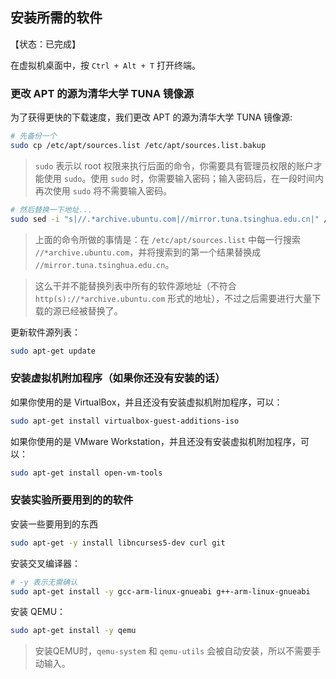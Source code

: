 ## 安装所需的软件

【状态：已完成】


在虚拟机桌面中，按 `Ctrl + Alt + T` 打开终端。


### 更改 APT 的源为清华大学 TUNA 镜像源

为了获得更快的下载速度，我们更改 APT 的源为清华大学 TUNA 镜像源:
```bash
# 先备份一个
sudo cp /etc/apt/sources.list /etc/apt/sources.list.bakup
```
> `sudo` 表示以 root 权限来执行后面的命令，你需要具有管理员权限的账户才能使用 `sudo`。使用 `sudo` 时，你需要输入密码；输入密码后，在一段时间内再次使用 `sudo` 将不需要输入密码。

```bash
# 然后替换一下地址...
sudo sed -i "s|//.*archive.ubuntu.com|//mirror.tuna.tsinghua.edu.cn|" /etc/apt/sources.list
```
> 上面的命令所做的事情是：在 `/etc/apt/sources.list` 中每一行搜索 `//*archive.ubuntu.com`，并将搜索到的第一个结果替换成 `//mirror.tuna.tsinghua.edu.cn`。

> 这么干并不能替换列表中所有的软件源地址（不符合 `http(s)://*archive.ubuntu.com` 形式的地址），不过之后需要进行大量下载的源已经被替换了。

更新软件源列表：
```bash
sudo apt-get update
```


### 安装虚拟机附加程序（如果你还没有安装的话）

如果你使用的是 VirtualBox，并且还没有安装虚拟机附加程序，可以：
```bash
sudo apt-get install virtualbox-guest-additions-iso
```

如果你使用的是 VMware Workstation，并且还没有安装虚拟机附加程序，可以：
```bash
sudo apt-get install open-vm-tools
```


### 安装实验所要用到的的软件

安装一些要用到的东西
```bash
sudo apt-get -y install libncurses5-dev curl git
```

安装交叉编译器：
```bash
# -y 表示无需确认
sudo apt-get install -y gcc-arm-linux-gnueabi g++-arm-linux-gnueabi
```

安装 QEMU：
```bash
sudo apt-get install -y qemu
```
> 安装QEMU时，`qemu-system` 和 `qemu-utils` 会被自动安装，所以不需要手动输入。